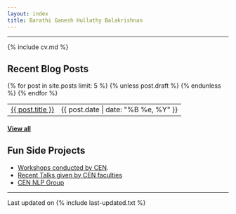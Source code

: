 ```yaml
---
layout: index
title: Barathi Ganesh Hullathy Balakrishnan
---
```


---

{% include cv.md %}

## <i class="fa fa-chevron-right"></i> Recent Blog Posts

<table class="table table-hover">
  {% for post in site.posts limit: 5 %}
    {% unless post.draft %}
    <tr>
      <td><a href="{{ post.url }}">{{ post.title }}</a></td>
      <td class="col-md-3" style="text-align: right;">{{ post.date | date: "%B %e, %Y" }}</td>
    </tr>
    {% endunless %}
  {% endfor %}
</table>
<h4><a href="/blog">View all</a></h4>

## <i class="fa fa-chevron-right"></i> Fun Side Projects
+ [Workshops conducted by CEN](https://barathiganesh-hb.github.io/cen-workshops/).
+ [Recent Talks given by CEN faculties](https://barathiganesh-hb.github.io/cen-talks/)
+ [CEN NLP Group](https://barathiganesh-hb.github.io/cen-nlp-group/)
---

Last updated on {% include last-updated.txt %}
